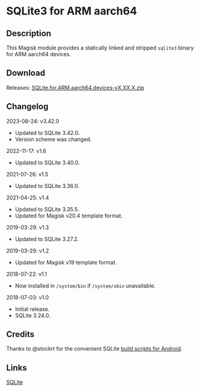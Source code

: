 # **SQLite3 for ARM aarch64**

## Description

This Magisk module provides a statically linked and stripped `sqlite3` binary for ARM aarch64 devices.

## Download

Releases: [SQLite.for.ARM.aarch64.devices-vX.XX.X.zip](https://github.com/rojenzaman/sqlite3-magisk-module/releases)

## Changelog

2023-08-24: v3.42.0

- Updated to SQLite 3.42.0.
- Version scheme was changed.

2022-11-17: v1.6

- Updated to SQLite 3.40.0.

2021-07-26: v1.5

- Updated to SQLite 3.36.0.

2021-04-25: v1.4

- Updated to SQLite 3.35.5.
- Updated for Magisk v20.4 template format.

2019-03-29: v1.3

- Updated to SQLite 3.27.2.

2019-03-29: v1.2

- Updated for Magisk v19 template format.

2018-07-22: v1.1

- Now installed in `/system/bin` if `/system/xbin` unavailable.

2018-07-03: v1.0

- Initial release.
- SQLite 3.24.0.

## Credits

Thanks to @stockrt for the convenient SQLite [build scripts for Android](https://github.com/stockrt/sqlite3-android).

## Links
[SQLite](https://www.sqlite.org/)
